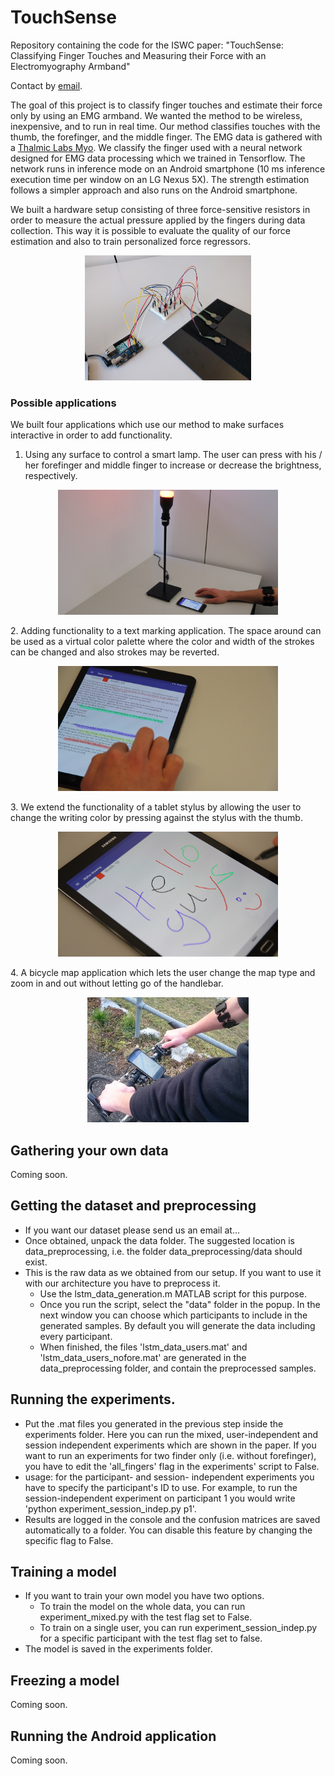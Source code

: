 # TouchSense
Repository containing the code for the ISWC paper: "TouchSense: Classifying Finger Touches and Measuring their Force with an Electromyography Armband"

Contact by [email](mailto:vincent.becker@inf.ethz.ch).

The goal of this project is to classify finger touches and estimate their force only by using an EMG armband. We wanted the method to be wireless, 
inexpensive, and to run in real time. Our method classifies touches with the thumb, the forefinger, and the middle finger. The EMG data is gathered with a [Thalmic Labs Myo](https://www.myo.com/). 
We classify the finger used with a neural network designed for EMG data processing which we trained in Tensorflow. The network runs in inference mode on an Android smartphone (10 ms inference execution time per window on an LG Nexus 5X). 
The strength estimation follows a simpler approach and also runs on the Android smartphone. 

We built a hardware setup consisting of three force-sensitive resistors in order to measure the actual pressure applied by the fingers during data collection. This way it is possible to evaluate the quality of our force estimation and also to train personalized force regressors.  
<p align="center"><img src="images/measurement_setup.jpg" alt="Hardware setup" height="200"></p>

### Possible applications
We built four applications which use our method to make surfaces interactive in order to add functionality. 
1. Using any surface to control a smart lamp. The user can press with his / her forefinger and middle finger to increase or decrease the brightness, respectively.  
<p align="center"><img src="images/Demo_lamp_new.png" alt="Smart lamp demo" height="200"></p>
2. Adding functionality to a text marking application. The space around can be used as a virtual color palette where the color and width of the strokes can be changed and also strokes may be reverted.  
<p align="center"><img src="images/Demo_text_marking.png" alt="Text marking demo" height="200"></p>
3. We extend the functionality of a tablet stylus by allowing the user to change the writing color by pressing against the stylus with the thumb.  
<p align="center"><img src="images/Demo_stylus2.png" alt="Stylus demo" height="200"></p>
4. A bicycle map application which lets the user change the map type and zoom in and out without letting go of the handlebar.  
<p align="center"><img src="images/Demo_bike.jpg" alt="Bike demo" height="200"></p>

## Gathering your own data
Coming soon.

## Getting the dataset and preprocessing
* If you want our dataset please send us an email at...
* Once obtained, unpack the data folder. The suggested location is data_preprocessing, i.e. the folder data_preprocessing/data should exist.
* This is the raw data as we obtained from our setup. If you want to use it with our architecture you have to preprocess it. 
  * Use the lstm_data_generation.m MATLAB script for this purpose.
  * Once you run the script, select the "data" folder in the popup. In the next window you can choose which participants to include in the generated samples. By default you will generate the data including every participant.
  * When finished, the files 'lstm_data_users.mat' and 'lstm_data_users_nofore.mat' are generated in the data_preprocessing folder, and contain the preprocessed samples.

## Running the experiments.
* Put the .mat files you generated in the previous step inside the experiments folder. Here you can run the mixed, user-independent and session independent experiments which are shown in the paper. If you want to run an experiments for two finder only (i.e. without forefinger), you have to edit the 'all_fingers' flag in the experiments' script to False.
* usage: for the participant- and session- independent experiments you have to specify the participant's ID to use. For example, to run the session-independent experiment on participant 1 you would write 'python experiment_session_indep.py p1'.
* Results are logged in the console and the confusion matrices are saved automatically to a folder. You can disable this feature by changing the specific flag to False.

## Training a model
* If you want to train your own model you have two options. 
  * To train the model on the whole data, you can run experiment_mixed.py with the test flag set to False.
  * To train on a single user, you can run experiment_session_indep.py for a specific participant with the test flag set to false.
* The model is saved in the experiments folder.

## Freezing a model
Coming soon.

## Running the Android application
Coming soon.
